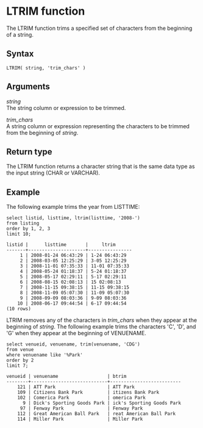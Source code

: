 # LTRIM function<a name="r_LTRIM"></a>

The LTRIM function trims a specified set of characters from the beginning of a string\. 

## Syntax<a name="r_LTRIM-synopsis"></a>

```
LTRIM( string, 'trim_chars' )
```

## Arguments<a name="r_LTRIM-arguments"></a>

 *string*   
The string column or expression to be trimmed\.

 *trim\_chars*   
A string column or expression representing the characters to be trimmed from the beginning of *string*\.

## Return type<a name="r_LTRIM-return-type"></a>

The LTRIM function returns a character string that is the same data type as the input string \(CHAR or VARCHAR\)\. 

## Example<a name="r_LTRIM-example"></a>

The following example trims the year from LISTTIME: 

```
select listid, listtime, ltrim(listtime, '2008-')
from listing
order by 1, 2, 3
limit 10;

listid |      listtime       |     ltrim
-------+---------------------+----------------
     1 | 2008-01-24 06:43:29 | 1-24 06:43:29
     2 | 2008-03-05 12:25:29 | 3-05 12:25:29
     3 | 2008-11-01 07:35:33 | 11-01 07:35:33
     4 | 2008-05-24 01:18:37 | 5-24 01:18:37
     5 | 2008-05-17 02:29:11 | 5-17 02:29:11
     6 | 2008-08-15 02:08:13 | 15 02:08:13
     7 | 2008-11-15 09:38:15 | 11-15 09:38:15
     8 | 2008-11-09 05:07:30 | 11-09 05:07:30
     9 | 2008-09-09 08:03:36 | 9-09 08:03:36
    10 | 2008-06-17 09:44:54 | 6-17 09:44:54
(10 rows)
```

LTRIM removes any of the characters in *trim\_chars* when they appear at the beginning of *string*\. The following example trims the characters 'C', 'D', and 'G' when they appear at the beginning of VENUENAME\. 

```
select venueid, venuename, trim(venuename, 'CDG')
from venue
where venuename like '%Park'
order by 2
limit 7;

venueid | venuename                  | btrim                    
--------+----------------------------+--------------------------
    121 | ATT Park                   | ATT Park                
    109 | Citizens Bank Park         | itizens Bank Park        
    102 | Comerica Park              | omerica Park             
      9 | Dick's Sporting Goods Park | ick's Sporting Goods Park
     97 | Fenway Park                | Fenway Park              
    112 | Great American Ball Park   | reat American Ball Park  
    114 | Miller Park                | Miller Park
```